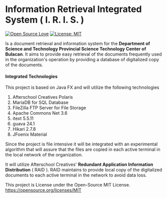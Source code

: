 # Information Retrieval Integrated System ( I. R. I. S. )

[![Open Source Love](https://badges.frapsoft.com/os/v2/open-source.svg?v=103)](https://github.com/ellerbrock/open-source-badges/) [![License: MIT](https://img.shields.io/badge/License-MIT-yellow.svg)](https://opensource.org/licenses/MIT)

Is a document retrieval and information system for the **Department of Science and Technology Provincial Science Technology Center of Bulacan**. It aims to provide easy retrieval of the documents frequently used in the organization's operation by providing a database of digitalized copy of the documents.

#### Integrated Technologies
This project is based on Java FX and will utilize the following technologies
1. Afterschool Creatives Polaris
2. MariaDB for SQL Database
3. FileZilla FTP Server for File Storage
4. Apache Commons Net 3.6
5. itext 5.5.11
6. guava 24.1
7. Hikari 2.7.8
8. JFoenix Material

Since the project is file intensive it will be integrated with an experimental algorithm that will assure that the files are copied in each active terminal in the local network of the organization.

It will utilize Afterschool Creatives' **Redundant Application Information Distribution** ( RAID ). RAID maintains to provide local copy of the digitalized documents to each active terminal in the network to avoid data loss.

This project is License under the Open-Source MIT License. https://opensource.org/licenses/MIT